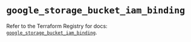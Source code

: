 # `google_storage_bucket_iam_binding`

Refer to the Terraform Registry for docs: [`google_storage_bucket_iam_binding`](https://registry.terraform.io/providers/drfaust92/google/4.16.4/docs/resources/storage_bucket_iam_binding).
